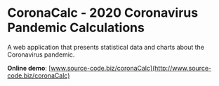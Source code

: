# CoronaCalc - 2020 Coronavirus Pandemic Calculations

A web application that presents statistical data and charts about the Coronavirus pandemic.

**Online demo**: [www.source-code.biz/coronaCalc](http://www.source-code.biz/coronaCalc)

